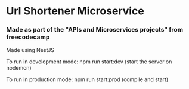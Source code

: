 # Url Shortener Microservice

### Made as part of the "APIs and Microservices projects" from freecodecamp

Made using NestJS

To run in development mode: npm run start:dev (start the server on nodemon)

To run in production mode: npm run start:prod (compile and start)
